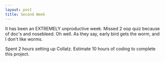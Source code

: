 ```yaml
---
layout: post
title: Second Week
---
```

It has been an EXTREMELY unproductive week. Missed 2 oop quiz because of doc's and nosebleed. Oh well. As they say, early bird gets the worm, and I don't like worms.

Spent 2 hours setting up Collatz. Estimate 10 hours of coding to complete this project.
